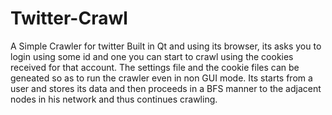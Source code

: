 Twitter-Crawl
=============

A Simple Crawler for twitter
Built in Qt and using its browser, its asks you to login using some id and one you can start to crawl using the cookies received for that account.
The settings file and the cookie files can be geneated so as to run the crawler even in non GUI mode.
Its starts from a user and stores its data and then proceeds in a BFS manner to the adjacent nodes in his network and thus continues crawling.


